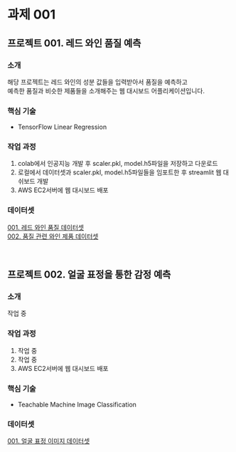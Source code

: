 # 과제 001

## 프로젝트 001. 레드 와인 품질 예측

### 소개
해당 프로젝트는 레드 와인의 성분 값들을 입력받아서 품질을 예측하고<br/>
예측한 품질과 비슷한 제품들을 소개해주는 웹 대시보드 어플리케이션입니다.

### 핵심 기술
- TensorFlow Linear Regression

### 작업 과정
001. colab에서 인공지능 개발 후 scaler.pkl, model.h5파일을 저장하고 다운로드<br/>
002. 로컬에서 데이터셋과 scaler.pkl, model.h5파일들을 임포트한 후 streamlit 웹 대쉬보드 개발<br/>
003. AWS EC2서버에 웹 대시보드 배포

### 데이터셋
<a href=https://www.kaggle.com/datasets/uciml/red-wine-quality-cortez-et-al-2009>001. 레드 와인 품질 데이터셋</a><br/>
<a href=https://www.kaggle.com/datasets/budnyak/wine-rating-and-price>002. 품질 관련 와인 제품 데이터셋</a>

<br/>

## 프로젝트 002. 얼굴 표정을 통한 감정 예측

### 소개
작업 중

### 작업 과정
001. 작업 중<br/>
002. 작업 중<br/>
003. AWS EC2서버에 웹 대시보드 배포

### 핵심 기술
- Teachable Machine Image Classification

### 데이터셋
<a href=https://www.kaggle.com/datasets/msambare/fer2013>001. 얼굴 표정 이미지 데이터셋</a>